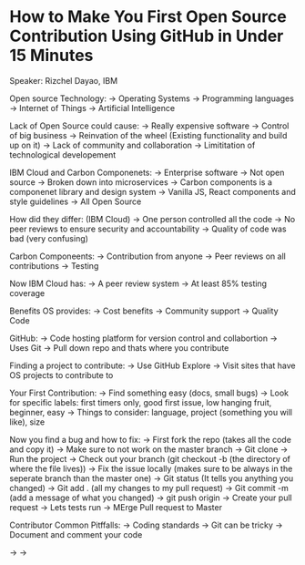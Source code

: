 # How to Make You First Open Source Contribution Using GitHub in Under 15 Minutes
Speaker: Rizchel Dayao, IBM

Open source Technology:
-> Operating Systems
-> Programming languages 
-> Internet of Things
-> Artificial Intelligence

Lack of Open Source could cause:
-> Really expensive software
-> Control of big business 
-> Reinvation of the wheel (Existing functionality and build up on it)
-> Lack of community and collaboration
-> Limititation of technological developement

IBM Cloud and Carbon Componenets:
-> Enterprise software
-> Not open source
-> Broken down into microservices 
-> Carbon components is a componenet library and design system
-> Vanilla JS, React components and style guidelines
-> All Open Source

How did they differ: (IBM Cloud)
-> One person controlled all the code
-> No peer reviews to ensure security and accountability
-> Quality of code was bad (very confusing)

Carbon Componeents:
-> Contribution from anyone
-> Peer reviews on all contributions
-> Testing

Now IBM Cloud has:
-> A peer review system
-> At least 85% testing coverage

Benefits OS provides:
-> Cost benefits 
-> Community support
-> Quality Code

GitHub:
-> Code hosting platform for version control and collabortion
-> Uses Git
-> Pull down repo and thats where you contribute 

Finding a project to contribute:
->  Use GitHub Explore
-> Visit sites that have OS projects to contribute to

Your First Contribution:
-> Find something easy (docs, small bugs)
-> Look for specific labels: first timers only, good first issue, low hanging fruit, beginner, easy
-> Things to consider: language, project (something you will like), size

Now you find a bug and how to fix:
-> First fork the repo (takes all the code and copy it)
-> Make sure to not work on the master branch
-> Git clone 
-> Run the project 
-> Check out your branch (git checkout -b (the directory of where the file lives))
-> Fix the issue locally (makes sure to be always in the seperate branch than the master one)
-> Git status (It tells you anything you changed)
-> Git add . (all my changes to my pull request)
-> Git commit -m (add a message of what you changed)
-> git push origin
-> Create your pull request 
-> Lets tests run
-> MErge Pull request to Master

Contributor Common Pitffalls:
-> Coding standards
-> Git can be tricky
-> Document and comment your code


-> 
-> 